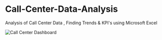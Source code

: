 # Call-Center-Data-Analysis
Analysis of Call Center Data , Finding Trends &amp; KPI's using Microsoft Excel

![Call Center Dashboard]([https://raw.githubusercontent.com/your-username/your-repo/main/images/Dashboard.png](https://github.com/SyedMaaz28/Call-Center-Data-Analysis/blob/main/Dashboard.png))
